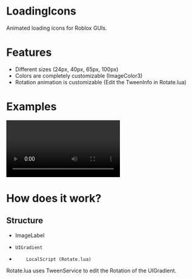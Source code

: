 # LoadingIcons
Animated loading icons for Roblox GUIs.

# Features
- Different sizes (24px, 40px, 65px, 100px)
- Colors are completely customizable (ImageColor3)
- Rotation animation is customizable (Edit the TweenInfo in Rotate.lua)

# Examples
![Gif of loading icons](https/i.imgur.com/LBlTutu.mp4)

# How does it work?
## Structure
- ImageLabel
-     UIGradient
-         LocalScript (Rotate.lua)

Rotate.lua uses TweenService to edit the Rotation of the UIGradient.
